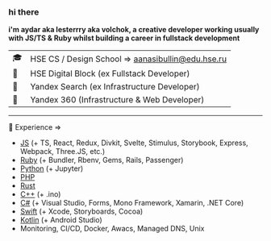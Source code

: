 ### hi there
**i'm aydar aka lesterrry aka volchok, a creative developer working usually with JS/TS & Ruby whilst building a career in fullstack development**

|    |    |
| -- | -- |
| 🎓 | HSE CS / Design School => [aanasibullin@edu.hse.ru](mailto:aanasibullin@edu.hse.ru) |
| 💼 | HSE Digital Block (ex Fullstack Developer) |
| 💼 | Yandex Search (ex Infrastructure Developer) |
| 💼 | Yandex 360 (Infrastructure & Web Developer) |

------

🔭 Experience =>
  * [JS](https://github.com/Lesterrry?tab=repositories&q=&type=&language=javascript) (+ TS, React, Redux, Divkit, Svelte, Stimulus, Storybook, Express, Webpack, Three.JS, etc.)
  * [Ruby](https://github.com/Lesterrry?tab=repositories&q=&type=&language=ruby) (+ Bundler, Rbenv, Gems, Rails, Passenger)
  * [Python](https://github.com/Lesterrry?tab=repositories&q=&type=&language=python) (+ Jupyter)
  * [PHP](https://github.com/Lesterrry?tab=repositories&q=&type=&language=php)
  * [Rust](https://github.com/Lesterrry?tab=repositories&q=&type=&language=rust)
  * [C++](https://github.com/Lesterrry?tab=repositories&q=&type=&language=c%2B%2B) (+ .ino)
  * [C#](https://github.com/Lesterrry?tab=repositories&q=&type=&language=c%23) (+ Visual Studio, Forms, Mono Framework, Xamarin, .NET Core)
  * [Swift](https://github.com/Lesterrry?tab=repositories&q=&type=&language=swift) (+ Xcode, Storyboards, Cocoa)
  * [Kotlin](https://github.com/Lesterrry?tab=repositories&q=&type=&language=kotlin) (+ Android Studio)
  * Monitoring, CI/CD, Docker, Awacs, Managed DNS, Unix
